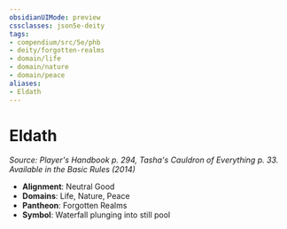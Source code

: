 ```yaml
---
obsidianUIMode: preview
cssclasses: json5e-deity
tags:
- compendium/src/5e/phb
- deity/forgotten-realms
- domain/life
- domain/nature
- domain/peace
aliases: 
- Eldath
---
```

# Eldath
*Source: Player's Handbook p. 294, Tasha's Cauldron of Everything p. 33. Available in the Basic Rules (2014)* 

- **Alignment**: Neutral Good
- **Domains**: Life, Nature, Peace
- **Pantheon**: Forgotten Realms
- **Symbol**: Waterfall plunging into still pool